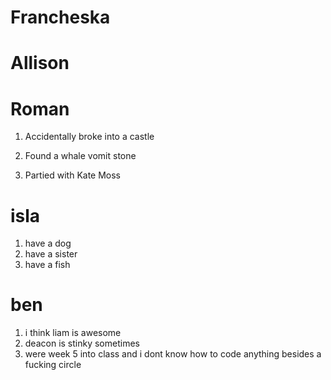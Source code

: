 # Francheska

# Allison

# Roman

1) Accidentally broke into a castle

2) Found a whale vomit stone

3) Partied with Kate Moss

# isla
1. have a dog
2. have a sister
3. have a fish

# ben
1. i think liam is awesome
2. deacon is stinky sometimes
3. were week 5 into class and i dont know how to code anything besides a fucking circle
